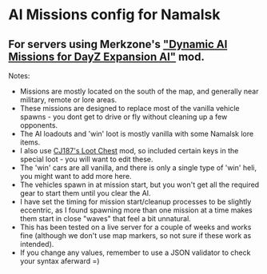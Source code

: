 # AI Missions config for Namalsk
## For servers using Merkzone's ["Dynamic AI Missions for DayZ Expansion AI"](https://steamcommunity.com/sharedfiles/filedetails/?id=3277130230) mod.


Notes:
* Missions are mostly located on the south of the map, and generally near military, remote or lore areas.
* These missions are designed to replace most of the vanilla vehicle spawns - you dont get to drive or fly without cleaning up a few opponents. 
* The AI loadouts and 'win' loot is mostly vanilla with some Namalsk lore items.
* I also use [CJ187's Loot Chest](https://steamcommunity.com/workshop/filedetails/?id=2345073965) mod, so included certain keys in the special loot - you will want to edit these.
* The 'win' cars are all vanilla, and there is only a single type of 'win' heli, you might want to add more here.
* The vehicles spawn in at mission start, but you won't get all the required gear to start them until you clear the AI.
* I have set the timing for mission start/cleanup processes to be slightly eccentric, as I found spawning more than one mission at a time makes them start in close "waves" that feel a bit unnatural.
* This has been tested on a live server for a couple of weeks and works fine (although we don't use map markers, so not sure if these work as intended).
* If you change any values, remember to use a JSON validator to check your syntax aferward =)
